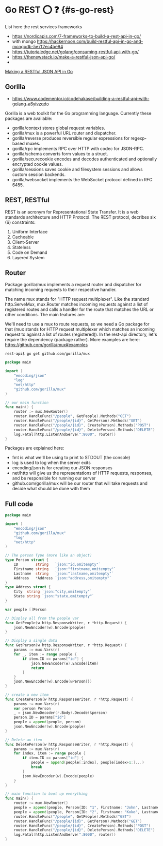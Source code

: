 # Go REST :o: :question: {#s-go-rest}


List here the rest services frameworks

* <https://nordicapis.com/7-frameworks-to-build-a-rest-api-in-go/>
* with mongo <https://hackernoon.com/build-restful-api-in-go-and-mongodb-5e7f2ec4be94>
* <https://tutorialedge.net/golang/consuming-restful-api-with-go/>
* <https://thenewstack.io/make-a-restful-json-api-go/>
*
[Making a RESTful JSON API in Go](https://thenewstack.io/make-a-restful-json-api-go/)

## Gorilla

* <https://www.codementor.io/codehakase/building-a-restful-api-with-golang-a6yivzqdo>

Gorilla is a web toolkit for the Go programming language. Currently
these packages are available:

* gorilla/context stores global request variables.
* gorilla/mux is a powerful URL router and dispatcher.
* gorilla/reverse produces reversible regular expressions for regexp-based muxes.
* gorilla/rpc implements RPC over HTTP with codec for JSON-RPC.
* gorilla/schema converts form values to a struct.
* gorilla/securecookie encodes and decodes authenticated and optionally encrypted cookie values.
* gorilla/sessions saves cookie and filesystem sessions and allows custom session backends.
* gorilla/websocket implements the WebSocket protocol defined in RFC 6455.


## REST, RESTful

REST is an acronym for Representational State Transfer. It is a web standards architecture and HTTP Protocol. The REST protocol, decribes six (6) constraints:

1. Uniform Interface
1. Cacheable
1. Client-Server
1. Stateless
1. Code on Demand
1. Layered System

## Router

Package gorilla/mux implements a request router and dispatcher for matching incoming requests to their respective handler.

The name mux stands for "HTTP request multiplexer". Like the standard http.ServeMux, mux.Router matches incoming requests against a list of registered routes and calls a handler for the route that matches the URL or other conditions. The main features are:

We'll need to use a mux to route requests, so we need a Go package for that (mux stands for HTTP request multiplexer which matches an incoming request to against a list of routes (registered)). In the rest-api directory, let's require the dependency (package rather). More examples are here: https://github.com/gorilla/mux#examples

```
rest-api$ go get github.com/gorilla/mux
```

```go
package main

import (
    "encoding/json"
    "log"
    "net/http"
    "github.com/gorilla/mux"
)

// our main function
func main() {
    router := mux.NewRouter()
    router.HandleFunc("/people", GetPeople).Methods("GET")
    router.HandleFunc("/people/{id}", GetPerson).Methods("GET")
    router.HandleFunc("/people/{id}", CreatePerson).Methods("POST")
    router.HandleFunc("/people/{id}", DeletePerson).Methods("DELETE")
    log.Fatal(http.ListenAndServe(":8000", router))
}
```

Packages are explained here:
* fmt is what we'll be using to print to STDOUT (the console)
* log is used to log when the server exits
* encoding/json is for creating our JSON responses
* net/http will give us the representations of HTTP requests, responses, and be responsible for running our server
* github.com/gorilla/mux will be our router that will take requests and decide what should be done with them

## Full code

```go
package main

import (
    "encoding/json"
    "github.com/gorilla/mux"
    "log"
    "net/http"
)

// The person Type (more like an object)
type Person struct {
    ID        string   `json:"id,omitempty"`
    Firstname string   `json:"firstname,omitempty"`
    Lastname  string   `json:"lastname,omitempty"`
    Address   *Address `json:"address,omitempty"`
}
type Address struct {
    City  string `json:"city,omitempty"`
    State string `json:"state,omitempty"`
}

var people []Person

// Display all from the people var
func GetPeople(w http.ResponseWriter, r *http.Request) {
    json.NewEncoder(w).Encode(people)
}

// Display a single data
func GetPerson(w http.ResponseWriter, r *http.Request) {
    params := mux.Vars(r)
    for _, item := range people {
        if item.ID == params["id"] {
            json.NewEncoder(w).Encode(item)
            return
        }
    }
    json.NewEncoder(w).Encode(&Person{})
}

// create a new item
func CreatePerson(w http.ResponseWriter, r *http.Request) {
    params := mux.Vars(r)
    var person Person
    _ = json.NewDecoder(r.Body).Decode(&person)
    person.ID = params["id"]
    people = append(people, person)
    json.NewEncoder(w).Encode(people)
}

// Delete an item
func DeletePerson(w http.ResponseWriter, r *http.Request) {
    params := mux.Vars(r)
    for index, item := range people {
        if item.ID == params["id"] {
            people = append(people[:index], people[index+1:]...)
            break
        }
        json.NewEncoder(w).Encode(people)
    }
}

// main function to boot up everything
func main() {
    router := mux.NewRouter()
    people = append(people, Person{ID: "1", Firstname: "John", Lastname: "Doe", Address: &Address{City: "City X", State: "State X"}})
    people = append(people, Person{ID: "2", Firstname: "Koko", Lastname: "Doe", Address: &Address{City: "City Z", State: "State Y"}})
    router.HandleFunc("/people", GetPeople).Methods("GET")
    router.HandleFunc("/people/{id}", GetPerson).Methods("GET")
    router.HandleFunc("/people/{id}", CreatePerson).Methods("POST")
    router.HandleFunc("/people/{id}", DeletePerson).Methods("DELETE")
    log.Fatal(http.ListenAndServe(":8000", router))
}
```
